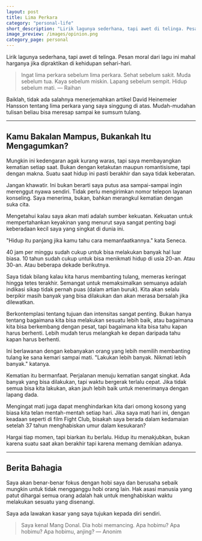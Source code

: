 ```yaml
---
layout: post
title: Lima Perkara
category: "personal-life"
short_description: "Lirik lagunya sederhana, tapi awet di telinga. Pesan moral dari lagu ini mahal harganya jika dipraktikan di kehidupan sehari-hari."
image_preview: /images/opinion.png
category_page: personal
---
```


Lirik lagunya sederhana, tapi awet di telinga. Pesan moral dari lagu ini mahal
harganya jika dipraktikan di kehidupan sehari-hari.

>Ingat lima perkara sebelum lima perkara. Sehat sebelum sakit.
Muda sebelum tua. Kaya sebelum miskin. Lapang sebelum sempit.
Hidup sebelum mati.
― Raihan

Baiklah, tidak ada salahnya menerjemahkan artikel David Heinemeier
Hansson tentang lima perkara yang saya singgung di atas. Mudah-mudahan
tulisan beliau bisa meresap sampai ke sumsum tulang.

* * *

## Kamu Bakalan Mampus, Bukankah Itu Mengagumkan?

Mungkin ini kedengaran agak kurang waras, tapi saya membayangkan kematian
setiap saat. Bukan dengan ketakutan maupun romantisisme, tapi dengan makna.
Suatu saat hidup ini pasti berakhir dan saya tidak keberatan.

Jangan khawatir. Ini bukan berarti saya putus asa sampai-sampai
ingin merenggut nyawa sendiri. Tidak perlu mengirimkan nomor telepon layanan
konseling. Saya menerima, bukan, bahkan merangkul kematian
dengan suka cita.

Mengetahui kalau saya akan mati adalah sumber kekuatan. Kekuatan untuk
mempertahankan keyakinan yang menurut saya sangat penting bagi
keberadaan kecil saya yang singkat di dunia ini.

"Hidup itu panjang jika kamu tahu cara memanfaatkannya." kata Seneca.

40 jam per minggu sudah cukup untuk bisa melakukan banyak hal luar
biasa. 10 tahun sudah cukup untuk bisa menikmati hidup di usia 20-an.
Atau 30-an. Atau beberapa dekade berikutnya.

Saya tidak bilang kalau kita harus membanting tulang, memeras keringat hingga
tetes terakhir. Semangat untuk memaksimalkan semuanya adalah indikasi
sikap tidak pernah puas (dalam artian buruk). Kita akan selalu berpikir
masih banyak yang bisa dilakukan dan akan merasa bersalah jika dilewatkan.

Berkontemplasi tentang tujuan dan intensitas sangat penting. Bukan hanya tentang
bagaimana kita bisa melakukan sesuatu lebih baik, atau bagaimana kita bisa
berkembang dengan pesat, tapi bagaimana kita bisa tahu kapan harus berhenti.
Lebih mudah terus melangkah ke depan daripada tahu kapan harus berhenti.

Ini berlawanan dengan kebanyakan orang yang lebih memilih  membanting
tulang ke sana kemari sampai mati. "Lakukan lebih banyak.
Nikmati lebih banyak." katanya.

Kematian itu bermanfaat. Perjalanan menuju kematian sangat singkat. Ada banyak
yang bisa dilakukan, tapi waktu bergerak terlalu cepat. Jika tidak semua bisa kita
lakukan, akan jauh lebih baik untuk menerimanya dengan lapang dada.

Mengingat mati juga dapat menghindarkan kita dari omong kosong yang biasa kita
telan mentah-mentah setiap hari. Jika saya mati hari ini, dengan keadaan
seperti di film Fight Club, bisakah saya berada dalam kedamaian setelah 37
tahun menghabiskan umur dalam kesukaran?

Hargai tiap momen, tapi biarkan itu berlalu. Hidup itu menakjubkan, bukan
karena suatu saat akan berakhir tapi karena memang demikian adanya.

* * *

## Berita Bahagia

Saya akan benar-benar fokus dengan hobi saya dan berusaha sebaik
mungkin untuk tidak mengganggu hobi orang lain. Hak asasi manusia
yang patut dihargai semua orang adalah hak untuk menghabiskan
waktu melakukan sesuatu yang disenangi.

Saya ada lawakan kasar yang saya tujukan kepada diri sendiri.

>Saya kenal Mang Donal. Dia hobi memancing. Apa hobimu? Apa hobimu?
Apa hobimu, anjing?
― Anonim

